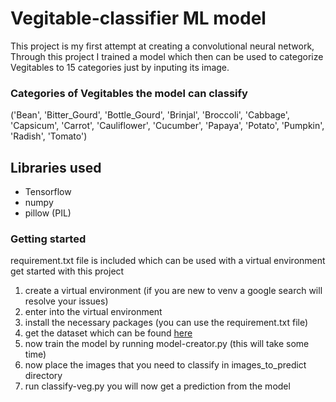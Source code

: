 # Vegitable-classifier ML model

This project is my first attempt at creating a convolutional neural
network, Through this project I trained a model which then can be
used to categorize Vegitables to 15 categories just by inputing its
image.

### Categories of Vegitables the model can classify

('Bean', 'Bitter_Gourd', 'Bottle_Gourd', 'Brinjal', 'Broccoli', 'Cabbage', 'Capsicum', 'Carrot', 'Cauliflower', 'Cucumber', 'Papaya', 'Potato', 'Pumpkin', 'Radish', 'Tomato')

## Libraries used

-   Tensorflow
-   numpy
-   pillow (PIL)

### Getting started

requirement.txt file is included which can be used with a virtual environment get started with this project

1. create a virtual environment (if you are new to venv a google search will resolve your issues)
2. enter into the virtual environment
3. install the necessary packages (you can use the requirement.txt file)
4. get the dataset which can be found [here](https://www.kaggle.com/misrakahmed/vegetable-image-dataset)
5. now train the model by running model-creator.py (this will take some time)
6. now place the images that you need to classify in images_to_predict directory
7. run classify-veg.py you will now get a prediction from the model
